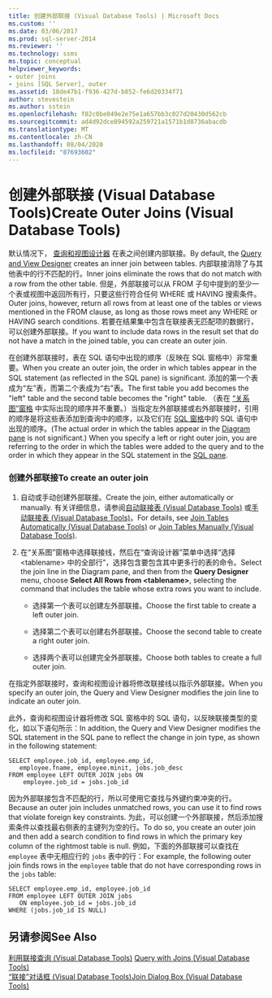 ```yaml
---
title: 创建外部联接 (Visual Database Tools) | Microsoft Docs
ms.custom: ''
ms.date: 03/06/2017
ms.prod: sql-server-2014
ms.reviewer: ''
ms.technology: ssms
ms.topic: conceptual
helpviewer_keywords:
- outer joins
- joins [SQL Server], outer
ms.assetid: 18de47b1-f936-427d-b852-fe6d20334f71
author: stevestein
ms.author: sstein
ms.openlocfilehash: f02c0be049e2e75e1a657bb3c027d20430d562cb
ms.sourcegitcommit: ad4d92dce894592a259721a1571b1d8736abacdb
ms.translationtype: MT
ms.contentlocale: zh-CN
ms.lasthandoff: 08/04/2020
ms.locfileid: "87693602"
---
```

# <a name="create-outer-joins-visual-database-tools"></a><span data-ttu-id="b98a6-102">创建外部联接 (Visual Database Tools)</span><span class="sxs-lookup"><span data-stu-id="b98a6-102">Create Outer Joins (Visual Database Tools)</span></span>
  <span data-ttu-id="b98a6-103">默认情况下， [查询和视图设计器](visual-database-tools.md) 在表之间创建内部联接。</span><span class="sxs-lookup"><span data-stu-id="b98a6-103">By default, the [Query and View Designer](visual-database-tools.md) creates an inner join between tables.</span></span> <span data-ttu-id="b98a6-104">内部联接消除了与其他表中的行不匹配的行。</span><span class="sxs-lookup"><span data-stu-id="b98a6-104">Inner joins eliminate the rows that do not match with a row from the other table.</span></span> <span data-ttu-id="b98a6-105">但是，外部联接可以从 FROM 子句中提到的至少一个表或视图中返回所有行，只要这些行符合任何 WHERE 或 HAVING 搜索条件。</span><span class="sxs-lookup"><span data-stu-id="b98a6-105">Outer joins, however, return all rows from at least one of the tables or views mentioned in the FROM clause, as long as those rows meet any WHERE or HAVING search conditions.</span></span> <span data-ttu-id="b98a6-106">若要在结果集中包含在联接表无匹配项的数据行，可以创建外部联接。</span><span class="sxs-lookup"><span data-stu-id="b98a6-106">If you want to include data rows in the result set that do not have a match in the joined table, you can create an outer join.</span></span>  
  
 <span data-ttu-id="b98a6-107">在创建外部联接时，表在 SQL 语句中出现的顺序（反映在 SQL 窗格中）非常重要。</span><span class="sxs-lookup"><span data-stu-id="b98a6-107">When you create an outer join, the order in which tables appear in the SQL statement (as reflected in the SQL pane) is significant.</span></span> <span data-ttu-id="b98a6-108">添加的第一个表成为“左”表，而第二个表成为“右”表。</span><span class="sxs-lookup"><span data-stu-id="b98a6-108">The first table you add becomes the "left" table and the second table becomes the "right" table.</span></span> <span data-ttu-id="b98a6-109">（表在 [“关系图”窗格](diagram-pane-visual-database-tools.md) 中实际出现的顺序并不重要。）当指定左外部联接或右外部联接时，引用的顺序是将这些表添加到查询中的顺序，以及它们在 [SQL 窗格](sql-pane-visual-database-tools.md)中的 SQL 语句中出现的顺序。</span><span class="sxs-lookup"><span data-stu-id="b98a6-109">(The actual order in which the tables appear in the [Diagram pane](diagram-pane-visual-database-tools.md) is not significant.) When you specify a left or right outer join, you are referring to the order in which the tables were added to the query and to the order in which they appear in the SQL statement in the [SQL pane](sql-pane-visual-database-tools.md).</span></span>  
  
### <a name="to-create-an-outer-join"></a><span data-ttu-id="b98a6-110">创建外部联接</span><span class="sxs-lookup"><span data-stu-id="b98a6-110">To create an outer join</span></span>  
  
1.  <span data-ttu-id="b98a6-111">自动或手动创建外部联接。</span><span class="sxs-lookup"><span data-stu-id="b98a6-111">Create the join, either automatically or manually.</span></span> <span data-ttu-id="b98a6-112">有关详细信息，请参阅[自动联接表 (Visual Database Tools)](join-tables-automatically-visual-database-tools.md) 或[手动联接表 (Visual Database Tools)](join-tables-manually-visual-database-tools.md)。</span><span class="sxs-lookup"><span data-stu-id="b98a6-112">For details, see [Join Tables Automatically &#40;Visual Database Tools&#41;](join-tables-automatically-visual-database-tools.md) or [Join Tables Manually &#40;Visual Database Tools&#41;](join-tables-manually-visual-database-tools.md).</span></span>  
  
2.  <span data-ttu-id="b98a6-113">在“关系图”窗格中选择联接线，然后在“查询设计器”菜单中选择“选择 \<tablename> 中的全部行”，选择包含要包含其中更多行的表的命令。</span><span class="sxs-lookup"><span data-stu-id="b98a6-113">Select the join line in the Diagram pane, and then from the **Query Designer** menu, choose **Select All Rows from \<tablename>**, selecting the command that includes the table whose extra rows you want to include.</span></span>  
  
    -   <span data-ttu-id="b98a6-114">选择第一个表可以创建左外部联接。</span><span class="sxs-lookup"><span data-stu-id="b98a6-114">Choose the first table to create a left outer join.</span></span>  
  
    -   <span data-ttu-id="b98a6-115">选择第二个表可以创建右外部联接。</span><span class="sxs-lookup"><span data-stu-id="b98a6-115">Choose the second table to create a right outer join.</span></span>  
  
    -   <span data-ttu-id="b98a6-116">选择两个表可以创建完全外部联接。</span><span class="sxs-lookup"><span data-stu-id="b98a6-116">Choose both tables to create a full outer join.</span></span>  
  
 <span data-ttu-id="b98a6-117">在指定外部联接时，查询和视图设计器将修改联接线以指示外部联接。</span><span class="sxs-lookup"><span data-stu-id="b98a6-117">When you specify an outer join, the Query and View Designer modifies the join line to indicate an outer join.</span></span>  
  
 <span data-ttu-id="b98a6-118">此外，查询和视图设计器将修改 SQL 窗格中的 SQL 语句，以反映联接类型的变化，如以下语句所示：</span><span class="sxs-lookup"><span data-stu-id="b98a6-118">In addition, the Query and View Designer modifies the SQL statement in the SQL pane to reflect the change in join type, as shown in the following statement:</span></span>  
  
```  
SELECT employee.job_id, employee.emp_id,  
   employee.fname, employee.minit, jobs.job_desc  
FROM employee LEFT OUTER JOIN jobs ON   
    employee.job_id = jobs.job_id  
```  
  
 <span data-ttu-id="b98a6-119">因为外部联接包含不匹配的行，所以可使用它查找与外键约束冲突的行。</span><span class="sxs-lookup"><span data-stu-id="b98a6-119">Because an outer join includes unmatched rows, you can use it to find rows that violate foreign key constraints.</span></span> <span data-ttu-id="b98a6-120">为此，可以创建一个外部联接，然后添加搜索条件以查找最右侧表的主键列为空的行。</span><span class="sxs-lookup"><span data-stu-id="b98a6-120">To do so, you create an outer join and then add a search condition to find rows in which the primary key column of the rightmost table is null.</span></span> <span data-ttu-id="b98a6-121">例如，下面的外部联接可以查找在 `employee` 表中无相应行的 `jobs` 表中的行：</span><span class="sxs-lookup"><span data-stu-id="b98a6-121">For example, the following outer join finds rows in the `employee` table that do not have corresponding rows in the `jobs` table:</span></span>  
  
```  
SELECT employee.emp_id, employee.job_id  
FROM employee LEFT OUTER JOIN jobs   
   ON employee.job_id = jobs.job_id  
WHERE (jobs.job_id IS NULL)  
```  
  
## <a name="see-also"></a><span data-ttu-id="b98a6-122">另请参阅</span><span class="sxs-lookup"><span data-stu-id="b98a6-122">See Also</span></span>  
 <span data-ttu-id="b98a6-123">[利用联接查询 &#40;Visual Database Tools&#41;](query-with-joins-visual-database-tools.md) </span><span class="sxs-lookup"><span data-stu-id="b98a6-123">[Query with Joins &#40;Visual Database Tools&#41;](query-with-joins-visual-database-tools.md) </span></span>  
 [<span data-ttu-id="b98a6-124">“联接”对话框 (Visual Database Tools)</span><span class="sxs-lookup"><span data-stu-id="b98a6-124">Join Dialog Box &#40;Visual Database Tools&#41;</span></span>](join-dialog-box-visual-database-tools.md)  
  
  
